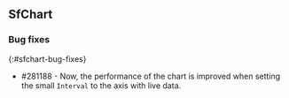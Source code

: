 ## SfChart

### Bug fixes
{:#sfchart-bug-fixes}

* \#281188 - Now, the performance of the chart is improved when setting the small `Interval` to the axis with live data.